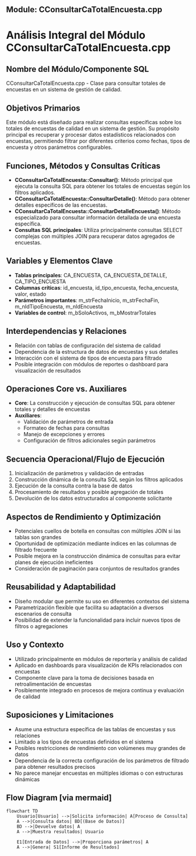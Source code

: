 ## Module: CConsultarCaTotalEncuesta.cpp
# Análisis Integral del Módulo CConsultarCaTotalEncuesta.cpp

## Nombre del Módulo/Componente SQL
CConsultarCaTotalEncuesta.cpp - Clase para consultar totales de encuestas en un sistema de gestión de calidad.

## Objetivos Primarios
Este módulo está diseñado para realizar consultas específicas sobre los totales de encuestas de calidad en un sistema de gestión. Su propósito principal es recuperar y procesar datos estadísticos relacionados con encuestas, permitiendo filtrar por diferentes criterios como fechas, tipos de encuesta y otros parámetros configurables.

## Funciones, Métodos y Consultas Críticas
- **CConsultarCaTotalEncuesta::Consultar()**: Método principal que ejecuta la consulta SQL para obtener los totales de encuestas según los filtros aplicados.
- **CConsultarCaTotalEncuesta::ConsultarDetalle()**: Método para obtener detalles específicos de las encuestas.
- **CConsultarCaTotalEncuesta::ConsultarDetalleEncuesta()**: Método especializado para consultar información detallada de una encuesta específica.
- **Consultas SQL principales**: Utiliza principalmente consultas SELECT complejas con múltiples JOIN para recuperar datos agregados de encuestas.

## Variables y Elementos Clave
- **Tablas principales**: CA_ENCUESTA, CA_ENCUESTA_DETALLE, CA_TIPO_ENCUESTA
- **Columnas críticas**: id_encuesta, id_tipo_encuesta, fecha_encuesta, valor, estado
- **Parámetros importantes**: m_strFechaInicio, m_strFechaFin, m_nIdTipoEncuesta, m_nIdEncuesta
- **Variables de control**: m_bSoloActivos, m_bMostrarTotales

## Interdependencias y Relaciones
- Relación con tablas de configuración del sistema de calidad
- Dependencia de la estructura de datos de encuestas y sus detalles
- Interacción con el sistema de tipos de encuesta para filtrado
- Posible integración con módulos de reportes o dashboard para visualización de resultados

## Operaciones Core vs. Auxiliares
- **Core**: La construcción y ejecución de consultas SQL para obtener totales y detalles de encuestas
- **Auxiliares**: 
  - Validación de parámetros de entrada
  - Formateo de fechas para consultas
  - Manejo de excepciones y errores
  - Configuración de filtros adicionales según parámetros

## Secuencia Operacional/Flujo de Ejecución
1. Inicialización de parámetros y validación de entradas
2. Construcción dinámica de la consulta SQL según los filtros aplicados
3. Ejecución de la consulta contra la base de datos
4. Procesamiento de resultados y posible agregación de totales
5. Devolución de los datos estructurados al componente solicitante

## Aspectos de Rendimiento y Optimización
- Potenciales cuellos de botella en consultas con múltiples JOIN si las tablas son grandes
- Oportunidad de optimización mediante índices en las columnas de filtrado frecuente
- Posible mejora en la construcción dinámica de consultas para evitar planes de ejecución ineficientes
- Consideración de paginación para conjuntos de resultados grandes

## Reusabilidad y Adaptabilidad
- Diseño modular que permite su uso en diferentes contextos del sistema
- Parametrización flexible que facilita su adaptación a diversos escenarios de consulta
- Posibilidad de extender la funcionalidad para incluir nuevos tipos de filtros o agregaciones

## Uso y Contexto
- Utilizado principalmente en módulos de reportería y análisis de calidad
- Aplicado en dashboards para visualización de KPIs relacionados con encuestas
- Componente clave para la toma de decisiones basada en retroalimentación de encuestas
- Posiblemente integrado en procesos de mejora continua y evaluación de calidad

## Suposiciones y Limitaciones
- Asume una estructura específica de las tablas de encuestas y sus relaciones
- Limitado a los tipos de encuestas definidos en el sistema
- Posibles restricciones de rendimiento con volúmenes muy grandes de datos
- Dependencia de la correcta configuración de los parámetros de filtrado para obtener resultados precisos
- No parece manejar encuestas en múltiples idiomas o con estructuras dinámicas
## Flow Diagram [via mermaid]
```mermaid
flowchart TD
    Usuario[Usuario] -->|Solicita información| A[Proceso de Consulta]
    A -->|Consulta datos| BD[(Base de Datos)]
    BD -->|Devuelve datos| A
    A -->|Muestra resultados| Usuario
    
    E1[Entrada de Datos] -->|Proporciona parámetros| A
    A -->|Genera| S1[Informe de Resultados]
```

